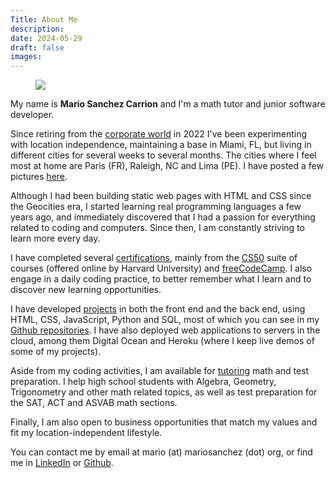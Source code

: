 ```yaml
---
Title: About Me
description: 
date: 2024-05-29
draft: false
images:
---
```


<div class="picbox"><figure><img src="/img/ire4.jpg" class="gallery"></figure></div>

My name is <strong>Mario Sanchez Carrion</strong> and I'm a math tutor and junior software developer. 

Since retiring from the [corporate world](https://linkedin.com/in/mariobox) in 2022 I've been experimenting with location independence, maintaining a base in Miami, FL, but living in different cities for several weeks to several months. The cities where I feel most at home are Paris (FR), Raleigh, NC and Lima (PE). I have posted a few pictures [here](/photos).

Although I had been building static web pages with HTML and CSS since the Geocities era, I started learning real programming languages a few years ago, and immediately discovered that I had a passion for everything related to coding and computers. Since then, I am constantly striving to learn more every day. 

I have  completed several [certifications](/coding#certifications), mainly from the [CS50](https://www.edx.org/cs50) suite of courses (offered online by Harvard University) and [freeCodeCamp](https://freecodecamp.org). I also engage in a daily coding practice, to better remember what I learn and to discover new learning opportunities.

I have developed [projects](/code) in both the front end and the back end, using HTML, CSS, JavaScript, Python and SQL, most of which you can see in my [Github repositories](https://github.com/mariobox). I have also deployed web applications to servers in the cloud, among them Digital Ocean and Heroku (where I keep live demos of some of my projects). 

Aside from my coding activities, I am available for [tutoring](/tutor) math and test preparation. I help high school students with Algebra, Geometry, Trigonometry and other math related topics, as well as test preparation for the SAT, ACT and ASVAB math sections.

Finally, I am also open to business opportunities that match my values and fit my location-independent lifestyle. 

You can contact me by email at mario (at) mariosanchez (dot) org, or find me in [LinkedIn](https://linkedin.com/in/mariobox) or [Github](https://github.com/mariobox).



